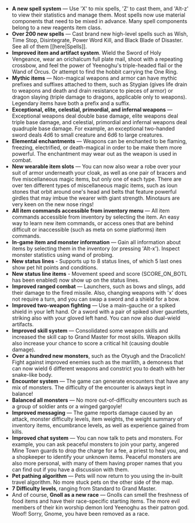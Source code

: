 * **A new spell system** — Use 'X' to mix spells, 'Z' to cast them, and 'Alt-z' to view their statistics and manage them. Most spells now use material components that need to be mixed in advance. Many spell components belong to a new reagents item class.
* **Over 200 new spells** — Cast brand new high-level spells such as Wish, Time Stop, Disintegrate, Power Word Kill, and Black Blade of Disaster. See all of them [[here|Spells]].
* **Improved item and artifact system**. Wield the Sword of Holy Vengeance, wear an orichalcum full plate mail, shoot with a repeating crossbow, and feel the power of Yeenoghu's triple-headed flail or the Wand of Orcus. Or attempt to find the hobbit carrying the One Ring.
* **Mythic items** — Non-magical weapons and armor can have mythic prefixes and suffixes attached to them, such as Stygian (gives life drain to weapons and death and drain resistance to pieces of armor) or dragon slaying (triple damage to dragons, applicable only to weapons). Legendary items have both a prefix and a suffix.
* **Exceptional, elite, celestial, primordial, and infernal weapons** — Exceptional weapons deal double base damage, elite weapons deal triple base damage, and celestial, primordial and infernal weapons deal quadruple base damage. For example, an exceptional two-handed sword deals 4d6 to small creature and 6d6 to large creatures.
* **Elemental enchantments** — Weapons can be enchanted to be flaming, freezing, electrified, or death-magical in order to be make them more powerful. The enchantment may wear out as the weapon is used in combat.
* **New wearable item slots** — You can now also wear a robe over your suit of armor underneath your cloak, as well as one pair of bracers and five miscellaneous magic items, but only one of each type. There are over ten different types of miscellaneous magic items, such as ioun stones that orbit around one's head and belts that feature powerful girdles that may imbue the wearer with giant strength. Minotaurs are very keen on the new nose rings!
* **All item commands accessible from inventory menu** — All item commands accessible from inventory by selecting the item. An easy way to learn new item commands, or access ones that are behind difficult or inaccessible (such as meta on some platforms) item commands.
* **In-game item and monster information** — Gain all information about items by selecting them in the inventory (or pressing 'Alt-x'). Inspect monster statistics using wand of probing.
* **New status lines** - Supports up to 8 status lines, of which 5 last ones show pet hit points and conditions.
* **New status line items** - Movement speed and score (SCORE_ON_BOTL has been enabled) now show up on the status lines.
* **Improved ranged combat** — Launchers, such as bows and slings, add their damage to the fired missile. Also, changing weapons with 'x' does not require a turn, and you can swap a sword and a shield for a bow.
* **Improved two-weapon fighting** — Use a main-gauche or a spiked shield in your left hand. Or a sword with a pair of spiked silver gauntlets, striking also with your gloved left hand. You can now also dual-wield artifacts.
* **Improved skill system** — Consolidated some weapon skills and increased the skill cap to Grand Master for most skills. Weapon skills also increase your chance to score a critical hit (causing double damage).
* **Over a hundred new monsters**, such as the Otyugh and the Dracolich! Fight against improved enemies such as the marilith, a demoness that can now wield 6 different weapons and constrict you to death with her snake-like body.
* **Encounter system** — The game can generate encounters that have any mix of monsters. The difficulty of the encounter is always kept in balance!
* **Balanced all monsters** — No more out-of-difficulty encounters such as a group of soldier ants or a winged gargoyle!
* **Improved messaging** — The game reports damage caused by an attack, monster difficulty levels, item weights, the weight summary of inventory items, encumbrance levels, as well as experience gained from kills.
* **Improved chat system** — You can now talk to pets and monsters. For example, you can ask peaceful monsters to join your party, angered Mine Town guards to drop the charge for a fee, a priest to heal you, and a shopkeeper to identify your unknown items. Peaceful monsters are also more personal, with many of them having proper names that you can find out if you have a discussion with them.
* **Pet pathing algorithm** — Pets will now return to you using the in-built travel algorithm. No more stuck pets on the other side of the map.
* **7 Difficulty levels**, ranging from Standard to Grand Master.
* And of course, **Gnoll as a new race** — Gnolls can smell the freshness of food items and have their race-specific starting items. The more evil members of their kin worship demon lord Yeenoghu as their patron god. Woof! Sorry, Gnome, you have been removed as a race.
